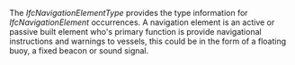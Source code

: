 The _IfcNavigationElementType_  provides the type information for _IfcNavigationElement_  occurrences.
A navigation element is an active or passive built element who's primary function is provide navigational instructions and warnings to vessels, this could be in the form of a floating buoy, a fixed beacon or sound signal.
